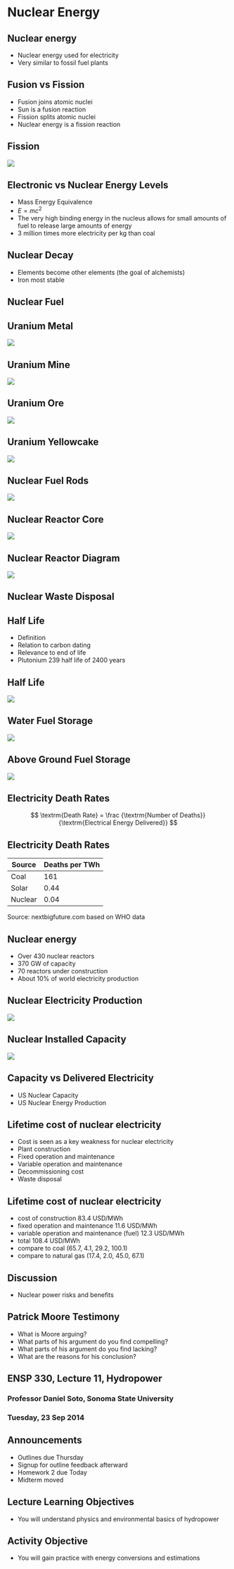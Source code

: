 # Nuclear Energy

## Nuclear energy
- Nuclear energy used for electricity
- Very similar to fossil fuel plants

<!--
link to other concepts
- second law of thermodynamics
- heat engine
- inital cost, recurring cost, fuel cost
- capacity factor
-->


## Fusion vs Fission
- Fusion joins atomic nuclei
- Sun is a fusion reaction
- Fission splits atomic nuclei
- Nuclear energy is a fission reaction


## Fission
![](../figures/fission.jpg)

## Electronic vs Nuclear Energy Levels
- Mass Energy Equivalence
- $E = mc^2$
- The very high binding energy in the nucleus allows for small amounts
  of fuel to release large amounts of energy
- 3 million times more electricity per kg than coal

## Nuclear Decay
- Elements become other elements (the goal of alchemists)
- Iron most stable

## Nuclear Fuel

## Uranium Metal
![](../figures/uranium_metal.jpg)

## Uranium Mine
![](../figures/uranium_mine.jpg)

## Uranium Ore
![](../figures/uranium_ore.jpg)

## Uranium Yellowcake
![](../figures/yellowcake.jpg)

## Nuclear Fuel Rods
![](../figures/nuclear_fuel_rods.jpg)

## Nuclear Reactor Core
![](../figures/nuclear_reactor_core.jpg)

## Nuclear Reactor Diagram
![](../figures/nuclear_reactor_diagram.jpg)

## Nuclear Waste Disposal

## Half Life
- Definition
- Relation to carbon dating
- Relevance to end of life
- Plutonium 239 half life of 2400 years

## Half Life
![](../figures/halflife.jpg)


## Water Fuel Storage
![](../figures/spent_fuel_storage.jpg)

## Above Ground Fuel Storage
![](../figures/uranium_storage.jpg)

## Electricity Death Rates

$$ \textrm{Death Rate} = \frac
   {\textrm{Number of Deaths}}
   {\textrm{Electrical Energy Delivered}} $$

## Electricity Death Rates

| Source  | Deaths per TWh|
|---------|---------------|
| Coal    | 161           |
| Solar   | 0.44          |
| Nuclear | 0.04          |

Source: nextbigfuture.com based on WHO data


## Nuclear energy
- Over 430 nuclear reactors
- 370 GW of capacity
- 70 reactors under construction
- About 10% of world electricity production

<!-- world electricity capacity EIA 5,331 Million KW -->
<!-- 5 10^12 W = 5 TW -->
<!-- global power demand 16 TW  -->

<!-- good stuff in wikipedia world energy consumption -->

## Nuclear Electricity Production
![](../figures/nuclear-electricity-production.png)

## Nuclear Installed Capacity
![](../figures/nuclear-installed-capacity.jpg)

## Capacity vs Delivered Electricity
- US Nuclear Capacity
- US Nuclear Energy Production

## Lifetime cost of nuclear electricity
- Cost is seen as a key weakness for nuclear electricity
- Plant construction
- Fixed operation and maintenance
- Variable operation and maintenance
- Decommissioning cost
- Waste disposal


## Lifetime cost of nuclear electricity
- cost of construction 83.4 USD/MWh
- fixed operation and maintenance 11.6 USD/MWh
- variable operation and maintenance (fuel) 12.3 USD/MWh
- total 108.4 USD/MWh
- compare to coal (65.7, 4.1, 29.2, 100.1)
- compare to natural gas (17.4, 2.0, 45.0, 67.1)

## Discussion
- Nuclear power risks and benefits

## Patrick Moore Testimony
- What is Moore arguing?
- What parts of his argument do you find compelling?
- What parts of his argument do you find lacking?
- What are the reasons for his conclusion?

<!--
evidence
unfair comparisons
value conflicts
- how would you investigate his reasons for yourself?
- what would it take to scale up?
-->












## ENSP 330, Lecture 11, Hydropower
### Professor Daniel Soto, Sonoma State University
### Tuesday, 23 Sep 2014

## Announcements
- Outlines due Thursday
- Signup for outline feedback afterward
- Homework 2 due Today
- Midterm moved

## Lecture Learning Objectives
- You will understand physics and environmental basics of hydropower

## Activity Objective
- You will gain practice with energy conversions and estimations

<!--
physics: mgh
find equations in H&K
land use and population displacement
china
hydro contribution: world, US, california
efficiency of a water wheel?  mid-80s for a good pelton?
-->

